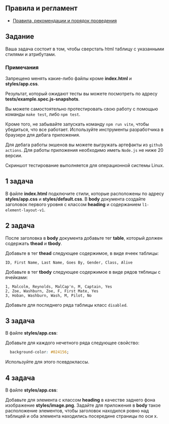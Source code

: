 ## Правила и регламент

- [Правила, рекомендации и порядок проведения](https://github.com/hexlet-college-students/exam-rules)

## Задание

Ваша задача состоит в том, чтобы сверстать html таблицу с указанными стилями и атрибутами.

### Примечания

Запрещено менять какие-либо файлы кроме **index.html** и **styles/app.css**.

Результат, который ожидают тесты вы можете посмотреть по адресу **tests/example.spec.js-snapshots**.

Вы можете самостоятельно протестировать свою работу с помощью команды `make test`, либо `npm test`.

Кроме того, не забывайте запускать команду `npm run vite`, чтобы убедиться, что все работает. Используйте инструменты разработчика в браузере для дебага приложения.

Для дебага работы экшенов вы можете выгружать артефакты из `github actions`. Для работы приложения необходимо иметь `Node.js` не ниже 20 версии.

Скриншот тестирование выполняется для операционной системы Linux.

## 1 задача

В файле **index.html** подключите стили, которые расположены по адресу **styles/app.css** и **styles/default.css**. В **body** документа создайте заголовок первого уровня c классом **heading** и содержанием `l1-element-layout-v1`.

## 2 задача

После заголовка в **body** документа добавьте тег **table**, который должен содержать **thead** и **tbody**.

Добавьте в тег **thead** следующее содержимое, в виде ячеек таблицы:

```csv
ID, First Name, Last Name, Goes By, Gender, Class, Alive
```

Добавьте в тег **tbody** следующее содержимое в виде рядов тяблицы с ячейками:

```csv
1, Malcolm, Reynolds, MalCap'n, M, Captain, Yes
2, Zoe, Washburn, Zoe, F, First Mate, Yes
3, Hoban, Washburn, Wash, M, Pilot, No
```

Добавьте для последнего ряда таблицы класс `disabled`.

## 3 задача

В файле **styles/app.css**:

Добавьте для каждого нечетного ряда следующее свойство:

```css
  background-color: #024156;
```

Используйте для этого псевдоклассы.

## 4 задача

В файле **styles/app.css**:

Добавьте для элемента с классом **heading** в качестве заднего фона изображение **styles/image.png**. Задайте для приложения в **body** такое расположение элементов, чтобы заголовок находился ровно над таблицей и оба элемента находились посередине страницы по оси x.
